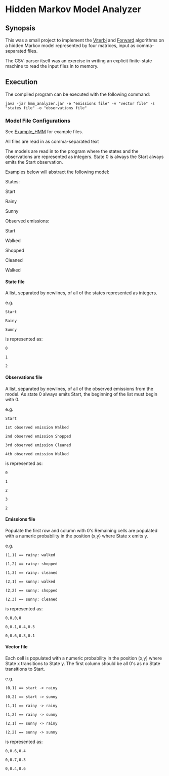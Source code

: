# Hidden Markov Model Analyzer

## Synopsis

This was a small project to implement the [Viterbi](https://en.wikipedia.org/wiki/Viterbi_algorithm) and [Forward](https://en.wikipedia.org/wiki/Forward_algorithm)
algorithms on a hidden Markov model represented by four matrices, input as comma-separated files.

The CSV-parser itself was an exercise in writing an explicit finite-state machine to read the input files in to memory.


## Execution

The compiled program can be executed with the following command:

`java -jar hmm_analyzer.jar -e "emissions file" -v "vector file" -s "states file" -o "observations file"`

### Model File Configurations
See [Example_HMM](https://github.com/shefnic/HMM_Analyzer/tree/master/example_hmm) for example files.

All files are read in as comma-separated text

The models are read in to the program where the states and the observations are represented as integers.  State 0 is always the Start always emits the Start observation.

Examples below will abstract the following model:

States:

Start

Rainy

Sunny


Observed emissions:

Start

Walked

Shopped

Cleaned

Walked


#### State file
A list, separated by newlines, of all of the states represented as integers.

e.g.
```
Start

Rainy

Sunny
```
is represented as:

```
0

1

2
```

#### Observations file
A list, separated by newlines, of all of the observed emissions from the model. As state 0 always emits Start, the beginning of the list must begin with 0.

e.g.
```
Start

1st observed emission Walked

2nd observed emission Shopped

3rd observed emission Cleaned

4th observed emission Walked
```
is represented as:

```
0

1

2

3

2
```


#### Emissions file
Populate the first row and column with 0's
Remaining cells are populated with a numeric probability in the position (x,y) where State x emits y.

e.g.
```
(1,1) == rainy: walked

(1,2) == rainy: shopped

(1,3) == rainy: cleaned

(2,1) == sunny: walked

(2,2) == sunny: shopped

(2,3) == sunny: cleaned
```
is represented as:


```
0,0,0,0

0,0.1,0.4,0.5

0,0.6,0.3,0.1
```

#### Vector file
Each cell is populated with a numeric probability in the position (x,y) where State x transitions to State y.
The first column should be all 0's as no State transitions to Start.

e.g.
```
(0,1) == start -> rainy

(0,2) == start -> sunny

(1,1) == rainy -> rainy

(1,2) == rainy -> sunny

(2,1) == sunny -> rainy

(2,2) == sunny -> sunny
```
is represented as:


```
0,0.6,0.4

0,0.7,0.3

0,0.4,0.6
```
